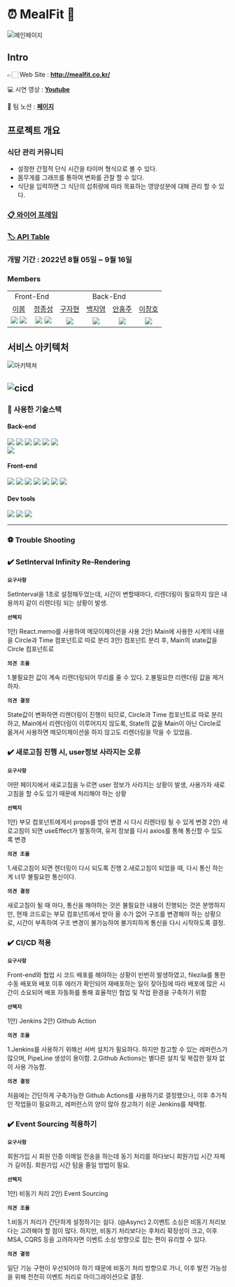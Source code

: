 # ⏰ **MealFit** 💪

![메인페이지](https://user-images.githubusercontent.com/97043760/190027130-1c4efbda-aea5-41ff-8c7b-7b8425f9e5f6.png)


## Intro

👉🏻 Web Site : **http://mealfit.co.kr/**  

💻 시연 영상 : 
[**Youtube**](https://)  

🔗 팀 노션 : [**페이지**](https://www.notion.so/mealfit/71bb3a54c8cf43d2975dc8acbde1ddfb)  


## 프로젝트 개요
### 식단 관리 커뮤니티
- 설정한 간헐적 단식 시간을 타이머 형식으로 볼 수 있다.
- 몸무게를 그래프를 통하여 변화를 관찰 할 수 있다.
- 식단을 입력하면 그 식단의 섭취량에 따라 목표하는 영양성분에 대해 관리 할 수 있다.


### [**📋 와이어 프레임**](https://www.notion.so/mealfit/99-1-Keukppock-MealFit-0b5590c999274a9ba1271e85774778fd#44d92648e1f6465e927f4116592c18c6)  

### [**🏷 API Table**](https://www.notion.so/mealfit/99-1-Keukppock-MealFit-0b5590c999274a9ba1271e85774778fd#ec54c369f1ad46608ce71656df6ddbf8)

### 개발 기간 : 2022년 8월 05일 ~ 9월 16일

### Members

<table style="text-align: center">
  <tr>
    <td colspan="2">Front-End</td>
    <td colspan="4">Back-End</td>
  </tr>
  <tr>
    <td><a href="https://github.com/bom-Lee">이봄</a></td>
    <td><a href="https://github.com/JJSEONG">정종성</a></td>
    <td><a href="https://github.com/9JaHyun">구자현</a></td>
    <td><a href="https://github.com/catgirl0313">백지영</a></td>
    <td><a href="https://github.com/hongju22">안홍주</a></td>
    <td><a href="https://github.com/chlee1234">이창호</a></td>
  </tr>
  <tr>
    <td><img src="https://img.shields.io/badge/React-61DAFB?style=flat-square&logo=React&logoColor=white"/>
    <img src="https://img.shields.io/badge/%F0%9F%8E%A8-designer-yellow"></td>
    <td><img src="https://img.shields.io/badge/React-61DAFB?style=flat-square&logo=React&logoColor=white"/>
    <img src="https://img.shields.io/badge/%F0%9F%8E%A8-designer-yellow"></td>
    <td><img src="https://img.shields.io/badge/Springboot-6DB33F?style=flat-square&logo=Springboot&logoColor=white"/></td>
    <td><img src="https://img.shields.io/badge/Springboot-6DB33F?style=flat-square&logo=Springboot&logoColor=white"/></td>
    <td><img src="https://img.shields.io/badge/Springboot-6DB33F?style=flat-square&logo=Springboot&logoColor=white"/></td>
    <td><img src="https://img.shields.io/badge/Springboot-6DB33F?style=flat-square&logo=Springboot&logoColor=white"/></td>
</table>




## 서비스 아키텍처

![아키텍쳐](https://user-images.githubusercontent.com/97043760/190024325-c7c82839-378e-494f-8fd4-157cfdcac920.png)

![cicd](https://user-images.githubusercontent.com/97043760/190021299-5470c21f-3ef8-43b8-ab3d-d16a782daf41.png)
---
### **🔨 사용한 기술스택**


#### **Back-end**  
<img src="https://camo.githubusercontent.com/ebd60befd49443c14417baff1700c7887f1a3c9c171612b2021a24c597e4b2ea/68747470733a2f2f696d672e736869656c64732e696f2f62616467652f72656469732d2532334444303033312e7376673f7374796c653d666f722d7468652d6261646765266c6f676f3d7265646973266c6f676f436f6c6f723d7768697465" /> <img src="https://camo.githubusercontent.com/92407fc26e09271d8137b8aaf1585b266f04046b96f1564dfe5a69f146e21301/68747470733a2f2f696d672e736869656c64732e696f2f62616467652f4a57542d3030303030303f7374796c653d666f722d7468652d6261646765266c6f676f3d4a534f4e253230776562253230746f6b656e73266c6f676f436f6c6f723d7768697465" /> <img src="https://camo.githubusercontent.com/7473d140f66003ad4a8053a8b462b32097303a202cc819827e5f8fd82171e61f/68747470733a2f2f696d672e736869656c64732e696f2f62616467652f537072696e67626f6f742d34373f7374796c653d666f722d7468652d6261646765266c6f676f3d537072696e67626f6f74266c6f676f436f6c6f723d7768697465" /> <img src="https://camo.githubusercontent.com/a4a4a017a5d519d7c4ce2a3cd3d2194fb7af4b1ca424850784565007c2acc7d8/68747470733a2f2f696d672e736869656c64732e696f2f62616467652f4d7953514c2d3030354338343f7374796c653d666f722d7468652d6261646765266c6f676f3d6d7973716c266c6f676f436f6c6f723d7768697465" /> <img src="https://camo.githubusercontent.com/3cc8eb3e3705250f3d4e19adcb36c55563d37cb19e8fc0792a0fc07a4e6e2e91/68747470733a2f2f696d672e736869656c64732e696f2f62616467652f416d617a6f6e5f4157532d4646393930303f7374796c653d666f722d7468652d6261646765266c6f676f3d616d617a6f6e617773266c6f676f436f6c6f723d7768697465" /> <img src="https://camo.githubusercontent.com/ebd60befd49443c14417baff1700c7887f1a3c9c171612b2021a24c597e4b2ea/68747470733a2f2f696d672e736869656c64732e696f2f62616467652f72656469732d2532334444303033312e7376673f7374796c653d666f722d7468652d6261646765266c6f676f3d7265646973266c6f676f436f6c6f723d7768697465" />  
<img src="https://img.shields.io/badge/Vaadin-00B4F0?style=for-the-badge&logo=appveyor&logo=Vaadin&logoColor=white" />  

#### **Front-end**
<img src="https://camo.githubusercontent.com/f6daa352b28199320a11f606bbe66f4b34b353af61e4ad091062b88c4d147c60/68747470733a2f2f696d672e736869656c64732e696f2f62616467652f6a6176617363726970742d4637444631453f7374796c653d666f722d7468652d6261646765266c6f676f3d6a617661736372697074266c6f676f436f6c6f723d7768697465" /> <img src="https://camo.githubusercontent.com/c669563d996f1f513e7395681cc8409851b335b12adda8fffc3391e8f46ea2dc/68747470733a2f2f696d672e736869656c64732e696f2f62616467652f72656163742d3631444146423f7374796c653d666f722d7468652d6261646765266c6f676f3d7265616374266c6f676f436f6c6f723d7768697465" /> <img src="https://camo.githubusercontent.com/5c8bad2196530bd24d885652615ce6198f87908e981e2727ba7b9f613261116f/68747470733a2f2f696d672e736869656c64732e696f2f62616467652f52656475782d3736344142433f7374796c653d666f722d7468652d6261646765266c6f676f3d5265647578266c6f676f436f6c6f723d7768697465" /> <img src="https://camo.githubusercontent.com/d1a61dccdba51c4d1ff3306fe00404de9162915d282bade8ef91b992f84ebd35/68747470733a2f2f696d672e736869656c64732e696f2f62616467652f6373732d3135373242363f7374796c653d666f722d7468652d6261646765266c6f676f3d63737333266c6f676f436f6c6f723d7768697465" /> <img src="https://camo.githubusercontent.com/6059e99dbfb4fb6ef8559d94607d012469459779063f3fc4b7b92d77e90ae827/68747470733a2f2f696d672e736869656c64732e696f2f62616467652f7374796c656420636f6d706f6e656e74732d4442373039333f7374796c653d666f722d7468652d6261646765266c6f676f3d7374796c65642d636f6d706f6e656e7473266c6f676f436f6c6f723d7768697465" /> <img src="https://camo.githubusercontent.com/34ad999786f3f76cc390c3212307a4bbc53e9829c4185c0c0625e364f5e3538e/68747470733a2f2f696d672e736869656c64732e696f2f62616467652f4178696f732d3138313731373f7374796c653d666f722d7468652d6261646765266c6f676f3d676974687562266c6f676f436f6c6f723d7768697465" /> <img src="https://camo.githubusercontent.com/f5e36b504a7091d22de49844ec28d7b50723774c367b6133fb25dd73e4876b92/68747470733a2f2f696d672e736869656c64732e696f2f62616467652f416d617a6f6e2053332d3536394133313f7374796c653d666f722d7468652d6261646765266c6f676f3d416d617a6f6e205333266c6f676f436f6c6f723d7768697465" />  

#### **Dev tools**
<img src="https://camo.githubusercontent.com/a0484e6383e852e622da1e934b7724921ab9b69d69246d90f899424b01f6deb1/68747470733a2f2f696d672e736869656c64732e696f2f62616467652f56697375616c25323053747564696f253230436f64652d3030373864372e7376673f7374796c653d666f722d7468652d6261646765266c6f676f3d76697375616c2d73747564696f2d636f6465266c6f676f436f6c6f723d7768697465" /> <img src="https://camo.githubusercontent.com/ec0d32e85caf4723d5182a75338c89f85a2c3679aed0c46c9ee9fd1c8dc2a316/68747470733a2f2f696d672e736869656c64732e696f2f62616467652f6769742d2532334630353033332e7376673f7374796c653d666f722d7468652d6261646765266c6f676f3d676974266c6f676f436f6c6f723d7768697465" /> <img src="https://camo.githubusercontent.com/ad176bb5a61237550550e47d7e77dd5d1a846518df44c522d2ba9c0a7da6379c/68747470733a2f2f696d672e736869656c64732e696f2f62616467652f6769746875622d3138313731373f7374796c653d666f722d7468652d6261646765266c6f676f3d676974687562266c6f676f436f6c6f723d7768697465" />  

---
### **⚽ Trouble Shooting**

### ✔️ **SetInterval Infinity Re-Rendering**

**`요구사항`**

SetInterval을 1초로 설정해두었는데, 시간이 변할때마다, 리렌더링이 필요하지 않은 내용까지 같이 리렌더링 되는 상황이 발생.

**`선택지`**

1안) React.memo를 사용하여 메모이제이션을 사용
2안) Main에 사용한 시계의 내용을 Circle과 Time 컴포넌트로 따로 분리
3안) 컴포넌트 분리 후, Main의 state값을 Circle 컴포넌트로 

**`의견 조율`**

1.불필요한 값이 계속 리렌더링되어 무리를 줄 수 있다.
2.불필요한 리렌더링 값을 제거하자.

**`의견 결정`**

State값이 변화하면 리렌더링이 진행이 되므로, Circle과 Time 컴포넌트로 따로 분리하고, Main에서 리렌더링이 이루어지지 않도록, State의 값을 Main이 아닌 Circle로 옮겨서 사용하면 메모이제이션을 하지 않고도 리렌더링을 막을 수 있었음.

### ✔️ 새로고침 진행 시, user정보 사라지는 오류

**`요구사항`**

어떤 페이지에서 새로고침을 누르면 user 정보가 사라지는 상황이 발생, 사용가자 새로고침을 할 수도 있기 때문에 처리해야 하는 상황

**`선택지`**

1안) 부모 컴포넌트에게서 props를 받아 변경 시 다시 리렌더링 될 수 있게 변경
2안) 새로고침이 되면 useEffect가 발동하여, 유저 정보를 다시 axios를 통해 통신할 수 있도록 변경

**`의견 조율`**

1.새로고침이 되면 렌더링이 다시 되도록 진행
2.새로고침이 되었을 때, 다시 통신 하는게 너무 불필요한 통신이다. 

**`의견 결정`**

새로고침이 될 때 마다, 통신을 해야하는 것은 불필요한 내용이 진행되는 것은 분명하지만, 현재 코드로는 부모 컴포넌트에서 받아 올 수가 없어 구조를 변경해야 하는 상황으로, 시간이 부족하여 구조 변경이 불가능하여 불가피하게 통신을 다시 시작하도록 결정.

### ✔️ CI/CD 적용

**`요구사항`**

Front-end와 협업 시 코드 배포를 해야하는 상황이 빈번히 발생하였고, filezila를 통한 수동 배포와 배포 이후 에러가 확인되어 재배포하는 일이 잦아짐에 따라 배포에 많은 시간이 소요되어 배포 자동화를 통해 효율적인 협업 및 작업 환경을 구축하기 위함

**`선택지`**

1안) Jenkins
2안) Github Action

**`의견 조율`**

1.Jenkins를 사용하기 위해선 서버 설치가 필요하다. 하지만 참고할 수 있는 레퍼런스가 많으며, PipeLine 생성이 용이함.
2.Github Actions는 별다른 설치 및 복잡한 절차 없이 사용 가능함.

**`의견 결정`**

처음에는 간단하게 구축가능한 Github Actions를 사용하기로 결정했으나, 이후 추가적인 작업들이 필요하고, 레퍼런스의 양이 많아 참고하기 쉬운 Jenkins를 채택함.

### ✔️ Event Sourcing 적용하기

**`요구사항`**

회원가입 시 회원 인증 이메일 전송을 하는데 동기 처리를 하다보니 회원가입 시간 자체가 길어짐.
회원가입 시간 텀을 줄일 방법이 필요.

**`선택지`**

1안) 비동기 처리
2안) Event Sourcing 

**`의견 조율`**

1.비동기 처리가 간단하게 설정하기는 쉽다. (@Async)
2.이벤트 소싱은 비동기 처리보다는 고려해야 할 점이 많다. 하지만, 비동기 처리보다는 후처리 확장성이 크고, 이후 MSA, CQRS 등을 고려하자면 이벤트 소싱 방향으로 잡는 편이 유리할 수 있다.

**`의견 결정`**

일단 기능 구현이 우선되어야 하기 때문에 비동기 처리 방향으로 가나, 이후 발전 가능성을 위해 천천히 이벤트 처리로 마이그레이션으로 결정.
